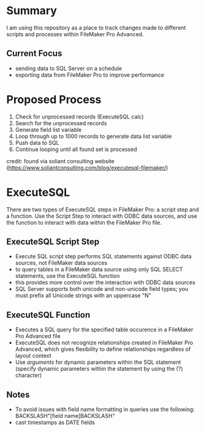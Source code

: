 # Summary

I am using this repository as a place to track changes made to different scripts and processes within FileMaker Pro Advanced.

## Current Focus
- sending data to SQL Server on a schedule
- exporting data from FileMaker Pro to improve performance

# Proposed Process
1. Check for unprocessed records (ExecuteSQL calc)
2. Search for the unprocessed records
3. Generate field list variable
4. Loop through up to 1000 records to generate data list variable
5. Push data to SQL
6. Continue looping until all found set is processed

credit: found via soliant consulting website (https://www.soliantconsulting.com/blog/executesql-filemaker/)

# ExecuteSQL 

There are two types of ExecuteSQL steps in FileMaker Pro: a script step and a function. Use the Script Step to interact with ODBC data sources, and use the function
to interact with data within the FileMaker Pro file.

## ExecuteSQL Script Step
- Execute SQL script step performs SQL statements against ODBC data sources, not FileMaker data sources
- to query tables in a FileMaker data source using only SQL SELECT statements, use the ExecuteSQL function
- this provides more control over the interaction with ODBC data sources
- SQL Server supports both unicode and non-unicode field types; you must prefix all Unicode strings with an uppercase "N"


## ExecuteSQL Function
- Executes a SQL query for the specified table occurence in a FileMaker Pro Advanced file
- ExecuteSQL does not recognize relationships created in FileMaker Pro Advanced, which gives flexibility to define relationships regardless of layout context
- Use _arguments_ for dynamic parameters within the SQL statement (specify dynamic parameters within the statement by using the (?) character)

## Notes
- To avoid issues with field name formatting in queries use the following: BACKSLASH"[field name]BACKSLASH"
- cast timestamps as DATE fields
